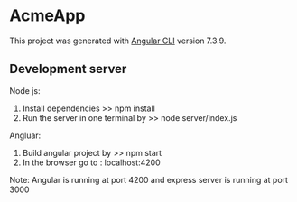 # AcmeApp

This project was generated with [Angular CLI](https://github.com/angular/angular-cli) version 7.3.9.

## Development server
Node js:
1. Install dependencies >> npm install
2. Run the server in one terminal by >> node server/index.js

Angluar:
1. Build angular project by >> npm start
2. In the browser go to : localhost:4200

Note: Angular is running at port 4200 and express server is running at port 3000

